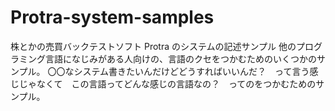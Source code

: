 # Protra-system-samples
株とかの売買バックテストソフト Protra のシステムの記述サンプル
他のプログラミング言語になじみがある人向けの、言語のクセをつかむためのいくつかのサンプル。
〇〇なシステム書きたいんだけどどうすればいいんだ？　って言う感じじゃなくて　この言語ってどんな感じの言語なの？　ってのをつかむためのサンプル。
